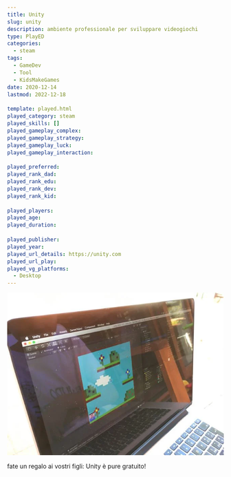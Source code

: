 ```yaml
---
title: Unity
slug: unity
description: ambiente professionale per sviluppare videogiochi
type: PlayED
categories:
  - steam
tags:
  - GameDev
  - Tool
  - KidsMakeGames
date: 2020-12-14
lastmod: 2022-12-18

template: played.html
played_category: steam
played_skills: []
played_gameplay_complex: 
played_gameplay_strategy: 
played_gameplay_luck: 
played_gameplay_interaction: 

played_preferred: 
played_rank_dad: 
played_rank_edu: 
played_rank_dev: 
played_rank_kid: 

played_players: 
played_age: 
played_duration: 

played_publisher: 
played_year: 
played_url_details: https://unity.com
played_url_play: 
played_vg_platforms:
  - Desktop
---
```


![](img/unity.webp)

fate un regalo ai vostri figli: Unity
è pure gratuito!
